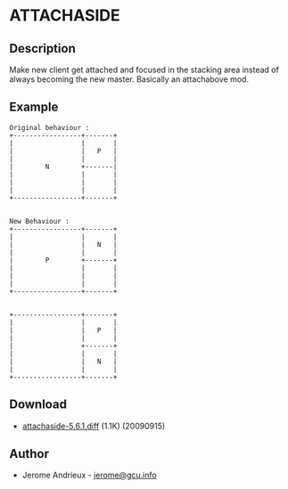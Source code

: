 # ATTACHASIDE

## Description

Make new client get attached and focused in the stacking area instead of
always becoming the new master. 
Basically an attachabove mod.

## Example

	Original behaviour :
	+-----------------+-------+
	|                 |       |
	|                 |   P   |
	|                 |       |
	|        N        +-------|
	|                 |       |
	|                 |       |
	|                 |       |
	+-----------------+-------+


	New Behaviour :
	+-----------------+-------+
	|                 |       | 
	|                 |   N   | 
	|                 |       | 
	|        P        +-------+
	|                 |       |
	|                 |       |
	|                 |       |
	+-----------------+-------+


	+-----------------+-------+
	|                 |       |
	|                 |   P   |
	|                 |       |
	|                 +-------+
	|                 |       | 
	|                 |   N   | 
	|                 |       | 
	+-----------------+-------+

## Download

 * [attachaside-5.6.1.diff](attachaside-5.6.1.diff) (1.1K) (20090915)

## Author

 * Jerome Andrieux - <jerome@gcu.info>
